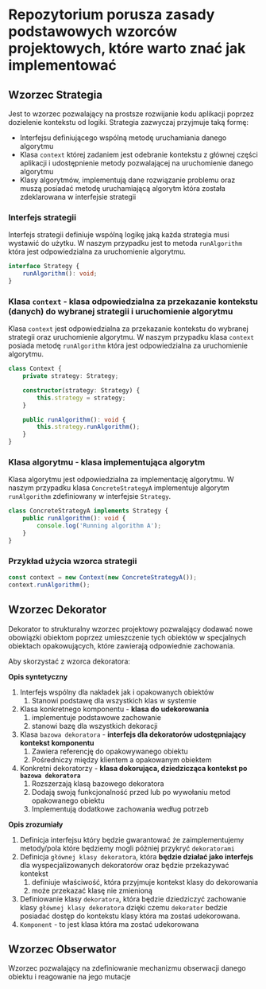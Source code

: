 # Repozytorium porusza zasady podstawowych wzorców projektowych, które warto znać jak implementować

## Wzorzec Strategia

Jest to wzorzec pozwalający na prostsze rozwijanie kodu aplikacji poprzez dozielenie kontekstu od logiki.
Strategia zazwyczaj przyjmuje taką formę:

- Interfejsu definiującego wspólną metodę uruchamiania danego algorytmu
- Klasa `context` której zadaniem jest odebranie kontekstu z głównej części aplikacji i udostępnienie metody pozwalającej na uruchomienie danego algorytmu
- Klasy algorytmów, implementują dane rozwiązanie problemu oraz muszą posiadać metodę uruchamiającą algorytm która została zdeklarowana w interfejsie strategii

### Interfejs strategii

Interfejs strategii definiuje wspólną logikę jaką każda strategia musi wystawić do użytku. W naszym przypadku jest to metoda `runAlgorithm` która jest odpowiedzialna za uruchomienie algorytmu.

```ts
interface Strategy {
    runAlgorithm(): void;
}
```

### Klasa `context` - klasa odpowiedzialna za przekazanie kontekstu (danych) do wybranej strategii i uruchomienie algorytmu

Klasa `context` jest odpowiedzialna za przekazanie kontekstu do wybranej strategii oraz uruchomienie algorytmu. W naszym przypadku klasa `context` posiada metodę `runAlgorithm` która jest odpowiedzialna za uruchomienie algorytmu.

```ts
class Context {
    private strategy: Strategy;

    constructor(strategy: Strategy) {
        this.strategy = strategy;
    }

    public runAlgorithm(): void {
        this.strategy.runAlgorithm();
    }
}
```

### Klasa algorytmu - klasa implementująca algorytm

Klasa algorytmu jest odpowiedzialna za implementację algorytmu. W naszym przypadku klasa `ConcreteStrategyA` implementuje algorytm `runAlgorithm` zdefiniowany w interfejsie `Strategy`.

```ts
class ConcreteStrategyA implements Strategy {
    public runAlgorithm(): void {
        console.log('Running algorithm A');
    }
}
```

### Przykład użycia wzorca strategii

```ts
const context = new Context(new ConcreteStrategyA());
context.runAlgorithm();
```

## Wzorzec Dekorator

Dekorator to strukturalny wzorzec projektowy pozwalający dodawać nowe obowiązki obiektom poprzez umieszczenie tych obiektów w specjalnych obiektach opakowujących, które zawierają odpowiednie zachowania.

Aby skorzystać z wzorca dekoratora:

**Opis syntetyczny**
1. Interfejs wspólny dla nakładek jak i opakowanych obiektów
   1. Stanowi podstawę dla wszystkich klas w systemie
2. Klasa konkretnego komponentu - **klasa do udekorowania**
   1. implementuje podstawowe zachowanie
   2. stanowi bazę dla wszystkich dekoracji
3. Klasa `bazowa dekoratora` - **interfejs dla dekoratorów udostępniający kontekst komponentu**
   1. Zawiera referencję do opakowywanego obiektu
   2. Pośredniczy między klientem a opakowanym obiektem
4. Konkretni dekoratorzy - **klasa dokorująca, dziedzicząca kontekst po `bazowa dekoratora`**
   1. Rozszerzają klasą bazowego dekoratora
   2. Dodają swoją funkcjonalność przed lub po wywołaniu metod opakowanego obiektu
   3. Implementują dodatkowe zachowania według potrzeb
   
**Opis zrozumiały**
1. Definicja interfejsu który będzie gwarantować że zaimplementujemy metody/pola które będziemy mogli póżniej przykryć `dekoratorami`
2. Definicja `głównej klasy dekoratora`, która **będzie działać jako interfejs** dla wyspecjalizowanych dekoratorów oraz będzie przekazywać kontekst
   1. definiuje właściwość, która przyjmuje kontekst klasy do dekorowania 
   2. może przekazać klasę nie zmienioną
3. Definiowanie klasy `dekoratora`, która będzie dziedziczyć zachowanie klasy `głównej klasy dekoratora` dzięki czemu `dekorator` bedzie posiadać dostęp do kontekstu klasy która ma zostaś udekorowana.
4. `Komponent` - to jest klasa która ma zostać udekorowana

## Wzorzec Obserwator

Wzorzec pozwalający na zdefiniowanie mechanizmu obserwacji danego obiektu i reagowanie na jego mutacje